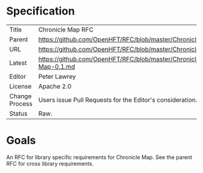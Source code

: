 # Specification

|         |                                                                         |
|:------- | ----------------------------------------------------------------------- |
| Title   | Chronicle Map RFC                                                       |
| Parent  | https://github.com/OpenHFT/RFC/blob/master/Chronicle                    |
| URL     | https://github.com/OpenHFT/RFC/blob/master/Chronicle/Map                |
| Latest  | https://github.com/OpenHFT/RFC/blob/master/Chronicle/Map/Chronicle-Map-0.1.md |
| Editor  | Peter Lawrey                                                            |
| License | Apache 2.0                                                              |
| Change Process | Users issue Pull Requests for the Editor's consideration.        |
| Status  | Raw.                                                                    |

# Goals
An RFC for library specific requirements for Chronicle Map. See the parent RFC for cross library requirements.